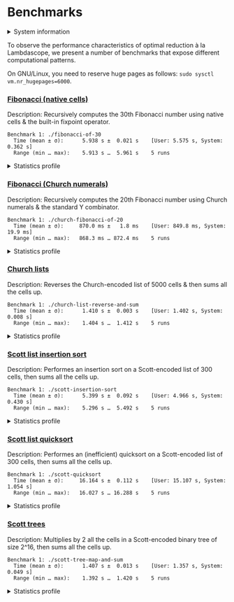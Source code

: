 # Benchmarks

<details>
<summary>System information</summary>

```
                          ./+o+-       etiamz@etiamz
                  yyyyy- -yyyyyy+      OS: Ubuntu 24.04 noble
               ://+//////-yyyyyyo      Kernel: x86_64 Linux 6.8.0-60-generic
           .++ .:/++++++/-.+sss/`      Uptime: 16m
         .:++o:  /++++++++/:--:/-      Packages: 2799
        o:+o+:++.`..```.-/oo+++++/     Shell: bash 5.2.21
       .:+o:+o/.          `+sssoo+/    Resolution: 3840x2400
  .++/+:+oo+o:`             /sssooo.   DE: GNOME 46.7
 /+++//+:`oo+o               /::--:.   WM: Mutter
 \+/+o+++`o++o               ++////.   WM Theme: Adwaita
  .++.o+++oo+:`             /dddhhh.   GTK Theme: Yaru-red [GTK2/3]
       .+.o+oo:.          `oddhhhh+    Icon Theme: Yaru-red
        \+.++o+o``-````.:ohdhhhhh+     Font: Ubuntu Sans Bold 11 @wght=700
         `:o+++ `ohhhhhhhhyo++os:      Disk: 389G / 484G (85%)
           .o:`.syhhhhhhh/.oo++o`      CPU: AMD Ryzen 9 5900HX with Radeon Graphics @ 16x 4.68GHz
               /osyyyyyyo++ooo+++/     GPU: AMD/ATI Cezanne [Radeon Vega Series / Radeon Vega Mobile Series]
                   ````` +oo+++o\:     RAM: 5849MiB / 15388MiB
                          `oo++.
```

</details>

To observe the performance characteristics of optimal reduction à la Lambdascope, we present a number of benchmarks that expose different computational patterns.

On GNU/Linux, you need to reserve huge pages as follows: `sudo sysctl vm.nr_hugepages=6000`.

### [Fibonacci (native cells)](benchmarks/fibonacci-of-30.c)

Description: Recursively computes the 30th Fibonacci number using native cells & the built-in fixpoint operator.

```
Benchmark 1: ./fibonacci-of-30
  Time (mean ± σ):      5.938 s ±  0.021 s    [User: 5.575 s, System: 0.362 s]
  Range (min … max):    5.913 s …  5.961 s    5 runs
```

<details>
<summary>Statistics profile</summary>

```
Annihilation interactions: 14098275
 Commutation interactions: 101380652
        Beta interactions: 4
    Native function calls: 12948453
            If-then-elses: 4870845
       Total interactions: 133298229
      Garbage collections: 3524576
       Delimiter mergings: 1346239
     Total graph rewrites: 138169044
    Duplicators allocated: 48437008
     Delimiters allocated: 30571304
    Total nodes allocated: 130530703
```

</details>

### [Fibonacci (Church numerals)](benchmarks/church-fibonacci-of-20.c)

Description: Recursively computes the 20th Fibonacci number using Church numerals & the standard Y combinator.

```
Benchmark 1: ./church-fibonacci-of-20
  Time (mean ± σ):     870.0 ms ±   1.8 ms    [User: 849.8 ms, System: 19.9 ms]
  Range (min … max):   868.3 ms … 872.4 ms    5 runs
```

<details>
<summary>Statistics profile</summary>

```
Annihilation interactions: 7586392
 Commutation interactions: 40055364
        Beta interactions: 515068
    Native function calls: 0
            If-then-elses: 0
       Total interactions: 48156824
      Garbage collections: 2761986
       Delimiter mergings: 1710148
     Total graph rewrites: 52628958
    Duplicators allocated: 3395304
     Delimiters allocated: 20924443
    Total nodes allocated: 27977990
```

</details>

### [Church lists](benchmarks/church-list-reverse-and-sum.c)

Description: Reverses the Church-encoded list of 5000 cells & then sums all the cells up.

```
Benchmark 1: ./church-list-reverse-and-sum
  Time (mean ± σ):      1.410 s ±  0.003 s    [User: 1.402 s, System: 0.008 s]
  Range (min … max):    1.404 s …  1.412 s    5 runs
```

<details>
<summary>Statistics profile</summary>

```
Annihilation interactions: 12557496
 Commutation interactions: 100145021
        Beta interactions: 45004
    Native function calls: 10000
            If-then-elses: 0
       Total interactions: 112757521
      Garbage collections: 5008
       Delimiter mergings: 19998
     Total graph rewrites: 112782527
    Duplicators allocated: 70001
     Delimiters allocated: 37612509
    Total nodes allocated: 37787539
```

</details>

### [Scott list insertion sort](benchmarks/scott-insertion-sort.c)

Description: Performes an insertion sort on a Scott-encoded list of 300 cells, then sums all the cells up.

```
Benchmark 1: ./scott-insertion-sort
  Time (mean ± σ):      5.399 s ±  0.092 s    [User: 4.966 s, System: 0.430 s]
  Range (min … max):    5.296 s …  5.492 s    5 runs
```

<details>
<summary>Statistics profile</summary>

```
Annihilation interactions: 46262799
 Commutation interactions: 226525231
        Beta interactions: 182717
    Native function calls: 90300
            If-then-elses: 44850
       Total interactions: 273105897
      Garbage collections: 18403454
       Delimiter mergings: 14043151
     Total graph rewrites: 305552502
    Duplicators allocated: 14590654
     Delimiters allocated: 142893701
    Total nodes allocated: 181030126
```

</details>

### [Scott list quicksort](benchmarks/scott-quicksort.c)

Description: Performes an (inefficient) quicksort on a Scott-encoded list of 300 cells, then sums all the cells up.

```
Benchmark 1: ./scott-quicksort
  Time (mean ± σ):     16.164 s ±  0.112 s    [User: 15.107 s, System: 1.054 s]
  Range (min … max):   16.027 s … 16.288 s    5 runs
```

<details>
<summary>Statistics profile</summary>

```
Annihilation interactions: 102911646
 Commutation interactions: 849228681
        Beta interactions: 543927
    Native function calls: 180000
            If-then-elses: 89700
       Total interactions: 952953954
      Garbage collections: 45584058
       Delimiter mergings: 69130028
     Total graph rewrites: 1067668040
    Duplicators allocated: 31426755
     Delimiters allocated: 419055847
    Total nodes allocated: 499234732
```

</details>

### [Scott trees](benchmarks/scott-tree-map-and-sum.c)

Description: Multiplies by 2 all the cells in a Scott-encoded binary tree of size 2^16, then sums all the cells up.

```
Benchmark 1: ./scott-tree-map-and-sum
  Time (mean ± σ):      1.407 s ±  0.013 s    [User: 1.357 s, System: 0.049 s]
  Range (min … max):    1.392 s …  1.420 s    5 runs
```

<details>
<summary>Statistics profile</summary>

```
Annihilation interactions: 11599716
 Commutation interactions: 53936083
        Beta interactions: 1048579
    Native function calls: 262142
            If-then-elses: 0
       Total interactions: 66846520
      Garbage collections: 3735400
       Delimiter mergings: 1474410
     Total graph rewrites: 72056330
    Duplicators allocated: 3538946
     Delimiters allocated: 30932824
    Total nodes allocated: 39223106
```

</details>
